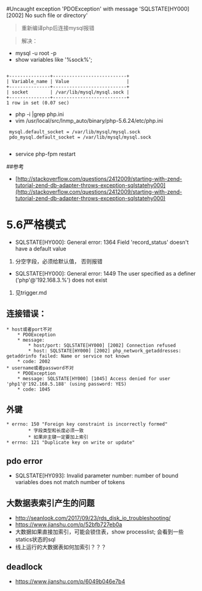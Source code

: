 #Uncaught exception 'PDOException' with message 'SQLSTATE[HY000] [2002] No such file or directory'
> 重新编译php后连接mysql报错

> 解决：

+ mysql -u root -p
+ show variables like '%sock%'; 

```

+---------------+---------------------------+
| Variable_name | Value                     |
+---------------+---------------------------+
| socket        | /var/lib/mysql/mysql.sock |
+---------------+---------------------------+
1 row in set (0.07 sec)

```

+ php -i |grep php.ini
+ vim /usr/local/src/lnmp_auto/binary/php-5.6.24/etc/php.ini

```
 mysql.default_socket = /var/lib/mysql/mysql.sock
 pdo_mysql.default_socket = /var/lib/mysql/mysql.sock
 
```
+ service php-fpm restart

##参考
+   [http://stackoverflow.com/questions/2412009/starting-with-zend-tutorial-zend-db-adapter-throws-exception-sqlstatehy000](http://stackoverflow.com/questions/2412009/starting-with-zend-tutorial-zend-db-adapter-throws-exception-sqlstatehy000)



# 5.6严格模式
+   SQLSTATE[HY000]: General error: 1364 Field 'record_status' doesn't have a default value
1. 分空字段，必须给默认值， 否则报错
+   SQLSTATE[HY000]: General error: 1449 The user specified as a definer ('php'@'192.168.3.%') does not exist
1. 见trigger.md


## 连接错误：
    * host或者port不对
        * PDOException
        * message: 
            * host/port: SQLSTATE[HY000] [2002] Connection refused
            * host: SQLSTATE[HY000] [2002] php_network_getaddresses: getaddrinfo failed: Name or service not known
        * code: 2002
    * username或者password不对
        * PDOException
        * message: SQLSTATE[HY000] [1045] Access denied for user 'php1'@'192.168.5.188' (using password: YES)
        * code: 1045
        
        
        
## 外键
    * errno: 150 "Foreign key constraint is incorrectly formed"
            * 字段类型和长度必须一致
            * 如果非主键一定要加上索引
    * errno: 121 "Duplicate key on write or update"

## pdo error
   * SQLSTATE[HY093]: Invalid parameter number: number of bound variables does not match number of tokens

## 大数据表索引产生的问题
  * http://seanlook.com/2017/09/23/rds_disk_io_troubleshooting/
  * https://www.jianshu.com/p/52bfb727eb0a
  * 大数据如果直接加索引，可能会锁住表，show processlist; 会看到一些statics状态的sql
  * 线上运行的大数据表如何加索引？？？
                   
## deadlock
* https://www.jianshu.com/p/6049b046e7b4                   
